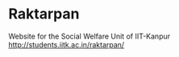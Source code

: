 # Raktarpan

Website for the Social Welfare Unit of IIT-Kanpur
http://students.iitk.ac.in/raktarpan/
